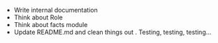 - Write internal documentation
- Think about Role
- Think about facts module
- Update README.md and clean things out
. Testing, testing, testing...